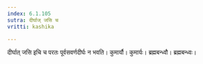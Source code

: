 ```yaml
---
index: 6.1.105
sutra: दीर्घाज् जसि च
vritti: kashika

---
```

दीर्घात् जसि इचि च परतः पूर्वसवर्णदीर्घः न भवति। कुमार्यौ। कुमार्यः। ब्रह्मबन्ध्वौ। ब्रह्मबन्ध्वः।